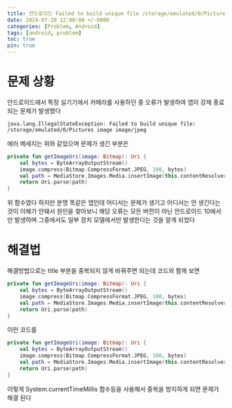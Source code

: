 ```yaml
---
title: 안드로이드 Failed to build unique file /storage/emulated/0/Pictures Title image/jpeg Android 10 오류 해결 방법
date: 2024-07-20 12:00:00 +/-0000
categories: [Problem, Android]
tags: [android, problem]
toc: true
pin: true
---
```


# 문제 상황

안드로이드에서 특정 실기기에서 카메라를 사용하던 중 오류가 발생하여 앱이 강제 종료되는 문제가 발생했다

~~~
java.lang.IllegalStateException: Failed to build unique file: /storage/emulated/0/Pictures image image/jpeg
~~~

에러 메세지는 위와 같았으며 문제가 생긴 부분은

~~~kotlin
private fun getImageUri(image: Bitmap): Uri {
    val bytes = ByteArrayOutputStream()
    image.compress(Bitmap.CompressFormat.JPEG, 100, bytes)
    val path = MediaStore.Images.Media.insertImage(this.contentResolver, image, "IMG", null)
    return Uri.parse(path)
}
~~~

위 함수였다 하지만 분명 똑같은 앱인데 어디서는 문제가 생기고 어디서는 안 생긴다는 것이 이해가 안돼서 원인을 찾아보니 해당 오류는 모든 버전이 아닌 안드로이드 10에서만 발생하며 그중에서도 일부 장치 모델에서만 발생한다는 것을 알게 되었다

# 해결법

해결방법으로는 title 부분을 중복되지 않게 바꿔주면 되는데 코드와 함께 보면

~~~kotlin
private fun getImageUri(image: Bitmap): Uri {
    val bytes = ByteArrayOutputStream()
    image.compress(Bitmap.CompressFormat.JPEG, 100, bytes)
    val path = MediaStore.Images.Media.insertImage(this.contentResolver, image, "IMG", null) // 이 부분을 중복되지 않게
    return Uri.parse(path)
}
~~~ 

이런 코드를 

~~~kotlin
private fun getImageUri(image: Bitmap): Uri {
    val bytes = ByteArrayOutputStream()
    image.compress(Bitmap.CompressFormat.JPEG, 100, bytes)
    val path = MediaStore.Images.Media.insertImage(this.contentResolver, image, "IMG_" + System.currentTimeMillis(), null)
    return Uri.parse(path)
}
~~~ 

이렇게 System.currentTimeMillis 함수등을 사용해서 중복을 방지하게 되면 문제가 해결 된다
